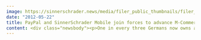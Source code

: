 ```yaml
---
image: https://sinnerschrader.news/media/filer_public_thumbnails/filer_public/bc/90/bc90f031-a424-4ae3-bb5d-d8244e973704/varfoldersdjk8pxf42x64d8fxslz8jcc8fc0000gnttmp6viz2z__480x288_q85_crop_subsampling-2_upscale.png
date: "2012-05-22"
title: PayPal and SinnerSchrader Mobile join forces to advance M-Commerce
content: <div class="newsbody"><p>One in every three Germans now owns a smartphone, and more and more are using them to shop online. The mobile payment service provider PayPal and the agency SinnerSchrader Mobile aim to further promote this trend. The companies have signed a collaboration to make it easier for brands and retailers to take the step into mobile commerce and help them be successful there.</p><p>PayPal has already optimised its payment products with this in mind – from checkout to payment processing. In 2011 alone, the company processed mobile transactions for goods worth $4 billion, and it expects this to nearly double to $7 billion this year. This change in user behaviour by millions of smartphone owners opens up valuable new opportunities for including all sales channels such as retail stores, online shops, catalogues and outdoor advertising in retailer-to-customer communications. A coherent overall concept that understands mobile devices as a catalyst for innovation in retail is essential in this. Crucial factors for success here include optimising the online shop for the size of mobile screens and developing branded apps that ensure a positive user experience and prevent aborted transactions. Over the last few months PayPal has observed that shops that are not optimised for mobile or that do not have their own app indeed generate much lower turnover.</p><p>As a partner of the eBay subsidiary, SinnerSchrader Mobile uses PayPal payment systems in developing mobile web apps and high-performance m-commerce solutions that facilitate convenient shopping on smartphones and tablets.</p><p>As a full-service mobile agency, SinnerSchrader Mobile focuses not only on technical implementation, but also serves customers from the strategy and concept development stage to design and marketing. Its clients include Unitymedia, DuMont and Das Örtliche. The Berlin-based SinnerSchrader subsidiary specialises in mobile websites, apps, TV applications, in-car systems and m-commerce solutions.</p><p>Henri Kühnert, Managing Director of SinnerSchrader Mobile, says&#58; "Traffic from mobile devices like smartphones and tablets is increasing massively. More and more retailers are recognising this business case and are aligning themselves accordingly. Customers will buy on their mobiles if the site is tailored to mobile use. This is what SinnerSchrader Mobile and PayPal as a payment processor specialise in."</p><p>"Retailers are advised to actively embrace the enormous opportunities associated with mobile commerce and mobile payments, to exploit growth impulses on the one hand and defend themselves against innovative competitors on the other. No one can afford not to pursue this trend any longer," says Holger Spielberg, Head of Mobile Payments and Innovation at PayPal.</p><p><strong>About SinnerSchrader Mobile</strong><br/>SinnerSchrader Mobile is a full-service mobile agency in Berlin. It develops mobile applications and services, covering not only the pure technical delivery, but serving its clients from strategy and concept to design and marketing. We are simply ‘mobile-happy’ and infect our customers with our firm belief that "Mobile will fundamentally change our lives." With our passion for high standards, we develop mobile products that make a difference. SinnerSchrader Mobile is a 100% subsidiary of the SinnerSchrader Group.</p><p><strong>PayPal</strong> was founded in 1998 and is a subsidiary of eBay, the world's online marketplace. PayPal enables individuals and businesses to make and receive online payments securely, quickly and easily. PayPal builds on the existing financial infrastructure of bank accounts and credit cards and uses a world-leading, proprietary system to prevent abuse. This creates a secure, global payment solution that processes transactions in real time. PayPal already has nearly 224 million customer accounts and is available to users in 190 markets worldwide. PayPal (Europe) S.à r.l. et Cie S.C.A. is subject to regulation as a bank by the Commission de Surveillance du Secteur Financier (CSSF) in Luxembourg.<br/>Further information about the company and printable images are available from the PayPal press portal at http&#58;//www.paypal-deutschland.de/presse.</p><p><a class="news-backlink" href="/en/"><svg class="svg-ico svg-ico--arrow-left"><use xlink&#58;href="#arrow-down"></use></svg>Back to the overview</a></p></div>
---
```

